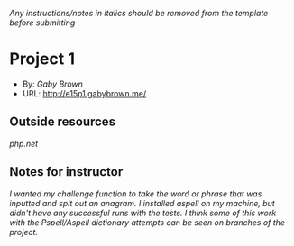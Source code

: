 *Any instructions/notes in italics should be removed from the template before submitting* 

# Project 1
+ By: *Gaby Brown*
+ URL: <http://e15p1.gabybrown.me/>

## Outside resources
*php.net*

## Notes for instructor
*I wanted my challenge function to take the word or phrase that was inputted and spit out an anagram. I installed aspell on my machine, but didn't have any successful runs with the tests. I think some of this work with the Pspell/Aspell dictionary attempts can be seen on branches of the project.*
